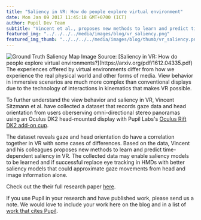 ```yaml
--- 
title: "Saliency in VR: How do people explore virtual environment"
date: Mon Jan 09 2017 11:45:18 GMT+0700 (ICT) 
author: Pupil Dev Team 
subtitle: "Vincent et al., proposes new methods to learn and predict time-dependent saliency in VR to make eye tracking expendable..."
featured_img: "../../../../media/images/blog/vr_saliency.png"
featured_img_thumb: "../../../../media/images/blog/thumb/vr_saliency.png"
---
```


<img src="../../../../media/images/blog/vr_saliency.png" class='Feature-image u-padBottom--1' alt="Ground Truth Saliency Map">
Image Source: [Saliency in VR: How do people explore virtual environments?](https://arxiv.org/pdf/1612.04335.pdf)

<br>
The experiences offered by virtual environments differ from how we experience the real physical world and other forms of media. View behavior in immersive scenarios are much more complex than conventional displays due to the technology of interactions in kinematics that makes VR possible. 

To further understand the view behavior and saliency in VR, Vincent Sitzmann et al. have collected a dataset that records gaze data and head orientation from users oberserving omni-directional stereo panoramas using an Oculus DK2 head-mounted display with Pupil Labs's [Oculus Rift DK2 add-on cup](https://pupil-labs.com/store/#vr-ar). 

The dataset reveals gaze and head orientation do have a correlation together in VR with some cases of differences. Based on the data, Vincent and his colleagues proposes new methods to learn and predict time-dependent saliency in VR. The collected data may enable saliency models to be learned and if successful replace eye tracking in HMDs with better saliency models that could approximate gaze movements from head and image information alone.

Check out the their full research paper [here](https://arxiv.org/pdf/1612.04335.pdf).

If you use Pupil in your research and have published work, please send us a note. We would love to include your work here on the blog and in a list of [work that cites Pupil](https://docs.google.com/spreadsheets/d/1ZD6HDbjzrtRNB4VB0b7GFMaXVGKZYeI0zBOBEEPwvBI/).